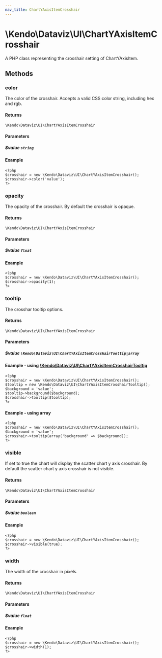 ```yaml
---
nav_title: ChartYAxisItemCrosshair
---
```


# \Kendo\Dataviz\UI\ChartYAxisItemCrosshair

A PHP class representing the crosshair setting of ChartYAxisItem.


## Methods

### color
The color of the crosshair. Accepts a valid CSS color string, including hex and rgb.

#### Returns
`\Kendo\Dataviz\UI\ChartYAxisItemCrosshair`

#### Parameters

##### $value `string`



#### Example 
    <?php
    $crosshair = new \Kendo\Dataviz\UI\ChartYAxisItemCrosshair();
    $crosshair->color('value');
    ?>

### opacity
The opacity of the crosshair. By default the crosshair is opaque.

#### Returns
`\Kendo\Dataviz\UI\ChartYAxisItemCrosshair`

#### Parameters

##### $value `float`



#### Example 
    <?php
    $crosshair = new \Kendo\Dataviz\UI\ChartYAxisItemCrosshair();
    $crosshair->opacity(1);
    ?>

### tooltip

The crosshar tooltip options.

#### Returns
`\Kendo\Dataviz\UI\ChartYAxisItemCrosshair`

#### Parameters

##### $value `\Kendo\Dataviz\UI\ChartYAxisItemCrosshairTooltip|array`


#### Example - using [\Kendo\Dataviz\UI\ChartYAxisItemCrosshairTooltip](/api/wrappers/php/Kendo/Dataviz/UI/ChartYAxisItemCrosshairTooltip)
    <?php
    $crosshair = new \Kendo\Dataviz\UI\ChartYAxisItemCrosshair();
    $tooltip = new \Kendo\Dataviz\UI\ChartYAxisItemCrosshairTooltip();
    $background = 'value';
    $tooltip->background($background);
    $crosshair->tooltip($tooltip);
    ?>

#### Example - using array

    <?php
    $crosshair = new \Kendo\Dataviz\UI\ChartYAxisItemCrosshair();
    $background = 'value';
    $crosshair->tooltip(array('background' => $background));
    ?>

### visible
If set to true the chart will display the scatter chart y axis crosshair. By default the scatter chart y axis crosshair is not visible.

#### Returns
`\Kendo\Dataviz\UI\ChartYAxisItemCrosshair`

#### Parameters

##### $value `boolean`



#### Example 
    <?php
    $crosshair = new \Kendo\Dataviz\UI\ChartYAxisItemCrosshair();
    $crosshair->visible(true);
    ?>

### width
The width of the crosshair in pixels.

#### Returns
`\Kendo\Dataviz\UI\ChartYAxisItemCrosshair`

#### Parameters

##### $value `float`



#### Example 
    <?php
    $crosshair = new \Kendo\Dataviz\UI\ChartYAxisItemCrosshair();
    $crosshair->width(1);
    ?>


